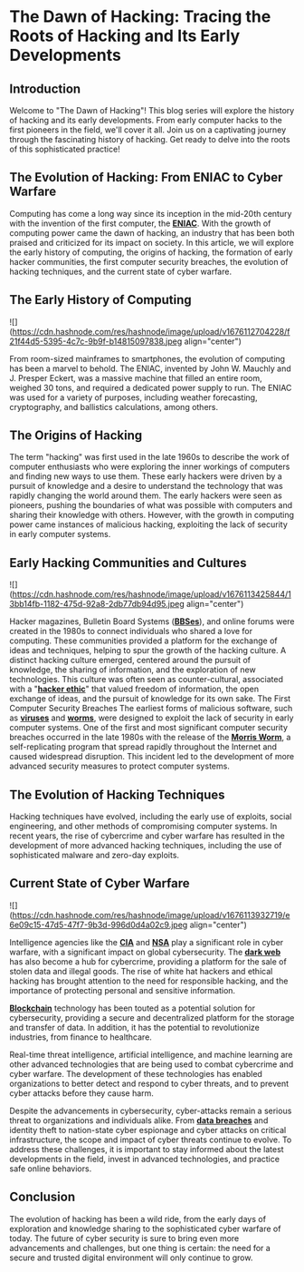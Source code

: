 # The Dawn of Hacking: Tracing the Roots of Hacking and Its Early Developments

## **Introduction**

Welcome to "The Dawn of Hacking"! This blog series will explore the history of hacking and its early developments. From early computer hacks to the first pioneers in the field, we'll cover it all. Join us on a captivating journey through the fascinating history of hacking. Get ready to delve into the roots of this sophisticated practice!

## **The Evolution of Hacking: From ENIAC to Cyber Warfare**

Computing has come a long way since its inception in the mid-20th century with the invention of the first computer, the [**ENIAC**](https://en.wikipedia.org/wiki/ENIAC). With the growth of computing power came the dawn of hacking, an industry that has been both praised and criticized for its impact on society. In this article, we will explore the early history of computing, the origins of hacking, the formation of early hacker communities, the first computer security breaches, the evolution of hacking techniques, and the current state of cyber warfare.

## **The Early History of Computing**

![](https://cdn.hashnode.com/res/hashnode/image/upload/v1676112704228/f21f44d5-5395-4c7c-9b9f-b14815097838.jpeg align="center")

From room-sized mainframes to smartphones, the evolution of computing has been a marvel to behold. The ENIAC, invented by John W. Mauchly and J. Presper Eckert, was a massive machine that filled an entire room, weighed 30 tons, and required a dedicated power supply to run. The ENIAC was used for a variety of purposes, including weather forecasting, cryptography, and ballistics calculations, among others.

## **The Origins of Hacking**

The term "hacking" was first used in the late 1960s to describe the work of computer enthusiasts who were exploring the inner workings of computers and finding new ways to use them. These early hackers were driven by a pursuit of knowledge and a desire to understand the technology that was rapidly changing the world around them. The early hackers were seen as pioneers, pushing the boundaries of what was possible with computers and sharing their knowledge with others. However, with the growth in computing power came instances of malicious hacking, exploiting the lack of security in early computer systems.

## **Early Hacking Communities and Cultures**

![](https://cdn.hashnode.com/res/hashnode/image/upload/v1676113425844/13bb14fb-1182-475d-92a8-2db77db94d95.jpeg align="center")

Hacker magazines, Bulletin Board Systems ([**BBSes**](https://en.wikipedia.org/wiki/List_of_bulletin_board_systems)), and online forums were created in the 1980s to connect individuals who shared a love for computing. These communities provided a platform for the exchange of ideas and techniques, helping to spur the growth of the hacking culture. A distinct hacking culture emerged, centered around the pursuit of knowledge, the sharing of information, and the exploration of new technologies. This culture was often seen as counter-cultural, associated with a "[**hacker ethic**](https://en.wikipedia.org/wiki/Hacker_ethic)" that valued freedom of information, the open exchange of ideas, and the pursuit of knowledge for its own sake. The First Computer Security Breaches The earliest forms of malicious software, such as [**viruses**](https://cyberhub.hashnode.dev/exploring-the-dark-side-of-cybersecurity-the-most-common-hacking-techniques-and-how-to-protect-yourself#heading-common-hacking-techniques-the-dark-side-of-cybersecurity) and [**worms**](https://cyberhub.hashnode.dev/exploring-the-dark-side-of-cybersecurity-the-most-common-hacking-techniques-and-how-to-protect-yourself#heading-common-hacking-techniques-the-dark-side-of-cybersecurity), were designed to exploit the lack of security in early computer systems. One of the first and most significant computer security breaches occurred in the late 1980s with the release of the [**Morris Worm**](https://www.fbi.gov/history/famous-cases/morris-worm), a self-replicating program that spread rapidly throughout the Internet and caused widespread disruption. This incident led to the development of more advanced security measures to protect computer systems.

## **The Evolution of Hacking Techniques**

Hacking techniques have evolved, including the early use of exploits, social engineering, and other methods of compromising computer systems. In recent years, the rise of cybercrime and cyber warfare has resulted in the development of more advanced hacking techniques, including the use of sophisticated malware and zero-day exploits.

## **Current State of Cyber Warfare**

![](https://cdn.hashnode.com/res/hashnode/image/upload/v1676113932719/e6e09c15-47d5-47f7-9b3d-996d0d4a02c9.jpeg align="center")

Intelligence agencies like the [**CIA**](https://www.cia.gov/) and [**NSA**](https://www.nsa.gov/) play a significant role in cyber warfare, with a significant impact on global cybersecurity. The [**dark web**](https://cyberhub.hashnode.dev/the-hidden-world-of-the-web-a-guide-to-the-dark-nets-secrets) has also become a hub for cybercrime, providing a platform for the sale of stolen data and illegal goods. The rise of white hat hackers and ethical hacking has brought attention to the need for responsible hacking, and the importance of protecting personal and sensitive information.

[**Blockchain**](https://en.wikipedia.org/wiki/Blockchain) technology has been touted as a potential solution for cybersecurity, providing a secure and decentralized platform for the storage and transfer of data. In addition, it has the potential to revolutionize industries, from finance to healthcare.

Real-time threat intelligence, artificial intelligence, and machine learning are other advanced technologies that are being used to combat cybercrime and cyber warfare. The development of these technologies has enabled organizations to better detect and respond to cyber threats, and to prevent cyber attacks before they cause harm.

Despite the advancements in cybersecurity, cyber-attacks remain a serious threat to organizations and individuals alike. From [**data breaches**](https://cyberhub.hashnode.dev/reddit-reveals-a-sophisticated-phishing-attack-breaches-internal-systems) and identity theft to nation-state cyber espionage and cyber attacks on critical infrastructure, the scope and impact of cyber threats continue to evolve. To address these challenges, it is important to stay informed about the latest developments in the field, invest in advanced technologies, and practice safe online behaviors.

## **Conclusion**

The evolution of hacking has been a wild ride, from the early days of exploration and knowledge sharing to the sophisticated cyber warfare of today. The future of cyber security is sure to bring even more advancements and challenges, but one thing is certain: the need for a secure and trusted digital environment will only continue to grow.